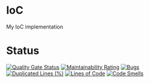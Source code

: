 # IoC

My IoC implementation


# Status

[![Quality Gate Status](https://sonarcloud.io/api/project_badges/measure?project=laikha_IoC&metric=alert_status)](https://sonarcloud.io/dashboard?id=laikha_IoC)
[![Maintainability Rating](https://sonarcloud.io/api/project_badges/measure?project=laikha_IoC&metric=sqale_rating)](https://sonarcloud.io/dashboard?id=laikha_IoC) [![Bugs](https://sonarcloud.io/api/project_badges/measure?project=laikha_IoC&metric=bugs)](https://sonarcloud.io/dashboard?id=laikha_IoC) [![Duplicated Lines (%)](https://sonarcloud.io/api/project_badges/measure?project=laikha_IoC&metric=duplicated_lines_density)](https://sonarcloud.io/dashboard?id=laikha_IoC) [![Lines of Code](https://sonarcloud.io/api/project_badges/measure?project=laikha_IoC&metric=ncloc)](https://sonarcloud.io/dashboard?id=laikha_IoC) [![Code Smells](https://sonarcloud.io/api/project_badges/measure?project=laikha_IoC&metric=code_smells)](https://sonarcloud.io/dashboard?id=laikha_IoC)

